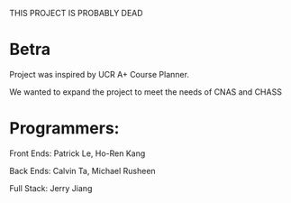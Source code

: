 THIS PROJECT IS PROBABLY DEAD

# Betra
Project was inspired by UCR A+ Course Planner. 

We wanted to expand the project to meet the needs of CNAS and CHASS

# Programmers: 

Front Ends: Patrick Le, Ho-Ren Kang

Back Ends: Calvin Ta, Michael Rusheen

Full Stack: Jerry Jiang

